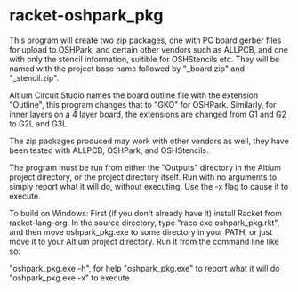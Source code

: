 # racket-oshpark_pkg

This program will create two zip packages, one with PC board gerber files for upload to OSHPark, and certain other vendors such as ALLPCB, and one with only the stencil information, suitible for OSHStencils etc. They will be named with the project base name followed by "_board.zip" and "_stencil.zip".

Altium Circuit Studio names the board outline file with the extension "Outline", this program changes that to "GKO" for OSHPark. Similarly, for inner layers on a 4 layer board, the extensions are changed from G1 and G2 to G2L and G3L.

The zip packages produced may work with other vendors as well, they have been tested with ALLPCB, OSHPark, and OSHStencils.

The program must be run from either the "Outputs" directory in the Altium project directory, or the project directory itself. Run with no arguments to simply report what it will do, without executing. Use the -x flag to cause it to execute.

To build on Windows:
First (if you don't already have it) install Racket from racket-lang-org.
In the source directory, type "raco exe oshpark_pkg.rkt", and then move oshpark_pkg.exe to some directory in your PATH, or just move it to your Altium project directory.
Run it from the command line like so:

"oshpark_pkg.exe -h", for help
"oshpark_pkg.exe" to report what it will do
"oshpark_pkg.exe -x" to execute




